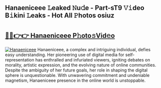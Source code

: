 ## Hanaeniceee 𝙻eaked 𝙽u𝚍e - Part-sT9 𝚅𝚒deo B𝚒kini 𝙻eaks - Hot All 𝙿hotos osiuz

# <h2><a href="http://ld2j00w.urlbe.top/?page=Hanaeniceee">🔗🔗👉👉 Hanaeniceee P𝚑oto𝚜Vid𝚎o</a></h2>

[![Hanaeniceee](https://i.imgur.com/eBuTRDB.gif)](http://ld2j00w.urlbe.top/?page=Hanaeniceee)
Hanaeniceee, a complex and intriguing individual, defies easy understanding. Her pioneering use of digital media for self-representation has enthralled and infuriated viewers, igniting debates on morality, artistic expression, and the evolving nature of online communities. Despite the ambiguity of her future goals, her role in shaping the digital sphere is unquestionable. With unwavering commitment and undeniable magnetism, Hanaeniceee presence in the online world is unstoppable.
